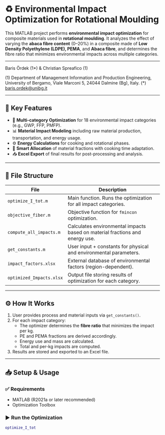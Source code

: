 # ♻️ Environmental Impact Optimization for Rotational Moulding

This MATLAB project performs **environmental impact optimization** for composite materials used in **rotational moulding**. It analyzes the effect of varying the **abaca fibre content** (0–20%) in a composite made of **Low Density Polyethylene (LDPE), PEMA**, and **Abaca fibre**, and determines the fibre ratio that minimizes environmental impacts across multiple categories.

---
Baris Ördek‬ (1*) & Christian Spreafico (1)

(1) Department of Management Information and Production Engineering, University of Bergamo, Viale Marconi 5, 24044 Dalmine (Bg), Italy. 
(*) baris.ordek@unibg.it

---
## 📌 Key Features

- 🔁 **Multi-category Optimization** for 18 environmental impact categories (e.g., GWP, FFP, PMFP).
- 📊 **Material Impact Modeling** including raw material production, transportation, and energy usage.
- ⚙️ **Energy Calculations** for cooking and rotational phases.
- 🧠 **Smart Allocation** of material fractions with cooking time adaptation.
- 📥 **Excel Export** of final results for post-processing and analysis.

---

## 📁 File Structure

| File                             | Description |
|----------------------------------|-------------|
| `optimize_I_tot.m`              | Main function. Runs the optimization for all impact categories. |
| `objective_fiber.m`             | Objective function for `fmincon` optimization. |
| `compute_all_impacts.m`         | Calculates environmental impacts based on material fractions and energy use. |
| `get_constants.m`               | User input + constants for physical and environmental parameters. |
| `impact_factors.xlsx`           | External database of environmental factors (region-dependent). |
| `optimized_Impacts.xlsx`        | Output file storing results of optimization for each category. |

---

## ⚙️ How It Works

1. User provides process and material inputs via `get_constants()`.
2. For each impact category:
   - The optimizer determines the **fibre ratio** that minimizes the impact per kg.
   - PE and PEMA fractions are derived accordingly.
   - Energy use and mass are calculated.
   - Total and per-kg impacts are computed.
3. Results are stored and exported to an Excel file.

---

## 📥 Setup & Usage

### ✅ Requirements
- MATLAB (R2021a or later recommended)
- Optimization Toolbox

### ▶️ Run the Optimization

```matlab
optimize_I_tot
